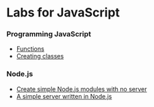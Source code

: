 # Labs for JavaScript

### Programming JavaScript

- [Functions](https://github.com/thoughtworks-jumpstart/learning-functions)
- [Creating classes](https://github.com/thoughtworks-jumpstart/code-along-classes/blob/master/index.js)

### Node.js

- [Create simple Node.js modules with no server](https://github.com/thoughtworks-jumpstart/simple-node-modules)
- [A simple server written in Node.js](https://github.com/thoughtworks-jumpstart/simple-node-server/blob/master/index.js)
